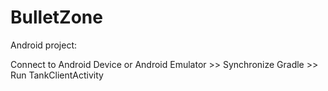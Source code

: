 # BulletZone
Android project: 

Connect to Android Device or Android Emulator >>
Synchronize Gradle >>
Run TankClientActivity
